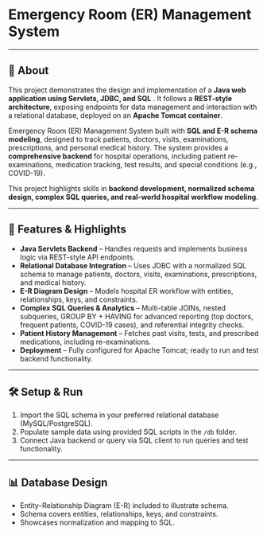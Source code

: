 #  Emergency Room (ER) Management System
---
## 🏥 About  

This project demonstrates the design and implementation of a **Java web application using Servlets, JDBC, and SQL** . It follows a **REST-style architecture**, exposing endpoints for data management and interaction with a relational database, deployed on an **Apache Tomcat container**.

Emergency Room (ER) Management System built with **SQL and E-R schema modeling**, designed to track patients, doctors, visits, examinations, prescriptions, and personal medical history. The system provides a **comprehensive backend** for hospital operations, including patient re-examinations, medication tracking, test results, and special conditions (e.g., COVID-19).  

This project highlights skills in **backend development, normalized schema design, complex SQL queries, and real-world hospital workflow modeling**.

---

## 📂 Features & Highlights

- **Java Servlets Backend** – Handles requests and implements business logic via REST-style API endpoints.
- **Relational Database Integration** – Uses JDBC with a normalized SQL schema to manage patients, doctors, visits, examinations, prescriptions, and medical history.
- **E-R Diagram Design** – Models hospital ER workflow with entities, relationships, keys, and constraints.
- **Complex SQL Queries & Analytics** – Multi-table JOINs, nested subqueries, GROUP BY + HAVING for advanced reporting (top doctors, frequent patients, COVID-19 cases), and referential integrity checks.
- **Patient History Management** – Fetches past visits, tests, and prescribed medications, including re-examinations.
- **Deployment** – Fully configured for Apache Tomcat; ready to run and test backend functionality.


---

## 🛠️ Setup & Run

1. Import the SQL schema in your preferred relational database (MySQL/PostgreSQL).  
2. Populate sample data using provided SQL scripts in the `/db` folder.  
3. Connect Java backend or query via SQL client to run queries and test functionality.  

---

## 📊 Database Design

 * Entity–Relationship Diagram (E-R) included to illustrate schema.
 * Schema covers entities, relationships, keys, and constraints.
 * Showcases normalization and mapping to SQL.




